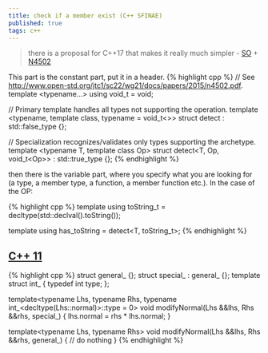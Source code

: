 ```yaml
---
title: check if a member exist (C++ SFINAE)
published: true
tags: c++
---
```

> there is a proposal for C++17 that makes it really much simpler - [SO](https://stackoverflow.com/a/30848101/51386) + [N4502](http://www.open-std.org/jtc1/sc22/wg21/docs/papers/2015/n4502.pdf)

This part is the constant part, put it in a header.
{% highlight cpp %}
// See http://www.open-std.org/jtc1/sc22/wg21/docs/papers/2015/n4502.pdf.
template <typename...>
using void_t = void;

// Primary template handles all types not supporting the operation.
template <typename, template <typename> class, typename = void_t<>>
struct detect : std::false_type {};

// Specialization recognizes/validates only types supporting the archetype.
template <typename T, template <typename> class Op>
struct detect<T, Op, void_t<Op<T>>> : std::true_type {};
{% endhighlight %}

then there is the variable part, where you specify what you are looking for (a type, a member type, a function, a member function etc.). In the case of the OP:

{% highlight cpp %}
template <typename T>
using toString_t = decltype(std::declval<T>().toString());

template <typename T>
using has_toString = detect<T, toString_t>;
{% endhighlight %}

## [C++ 11](https://stackoverflow.com/a/13787502/51386)
{% highlight cpp %}
struct general_ {};
struct special_ : general_ {};
template<typename> struct int_ { typedef int type; };

template<typename Lhs, typename Rhs,
         typename int_<decltype(Lhs::normal)>::type = 0>
void modifyNormal(Lhs &&lhs, Rhs &&rhs, special_) {
   lhs.normal = rhs * lhs.normal;
}

template<typename Lhs, typename Rhs>
void modifyNormal(Lhs &&lhs, Rhs &&rhs, general_) {
   // do nothing
}
{% endhighlight %}
